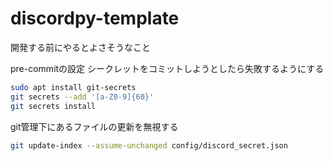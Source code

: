 # discordpy-template




開発する前にやるとよさそうなこと

pre-commitの設定
シークレットをコミットしようとしたら失敗するようにする
```bash
sudo apt install git-secrets
git secrets --add '[a-Z0-9]{60}' 
git secrets install
```


git管理下にあるファイルの更新を無視する
```bash
git update-index --assume-unchanged config/discord_secret.json
```